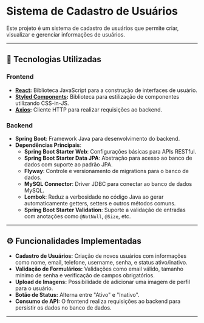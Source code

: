 # Sistema de Cadastro de Usuários

Este projeto é um sistema de cadastro de usuários que permite criar, visualizar e gerenciar informações de usuários. 

---

## 🚀 Tecnologias Utilizadas

### Frontend
- **[React](https://reactjs.org/):** Biblioteca JavaScript para a construção de interfaces de usuário.
- **[Styled Components](https://styled-components.com/):** Biblioteca para estilização de componentes utilizando CSS-in-JS.
- **[Axios](https://axios-http.com/):** Cliente HTTP para realizar requisições ao backend.


### Backend  
- **Spring Boot**: Framework Java para desenvolvimento do backend.  
- **Dependências Principais**:   
  - **Spring Boot Starter Web**: Configurações básicas para APIs RESTful.  
  - **Spring Boot Starter Data JPA**: Abstração para acesso ao banco de dados com suporte ao padrão JPA.  
  - **Flyway**: Controle e versionamento de migrations para o banco de dados.  
  - **MySQL Connector**: Driver JDBC para conectar ao banco de dados MySQL.  
  - **Lombok**: Reduz a verbosidade no código Java ao gerar automaticamente getters, setters e outros métodos comuns.  
  - **Spring Boot Starter Validation**: Suporte a validação de entradas com anotações como `@NotNull`, `@Size`, etc.    

---

## ⚙️ Funcionalidades Implementadas

- **Cadastro de Usuários:** Criação de novos usuários com informações como nome, email, telefone, username, senha, e status ativo/inativo.
- **Validação de Formulários:** Validações como email válido, tamanho mínimo de senha e verificação de campos obrigatórios.
- **Upload de Imagens:** Possibilidade de adicionar uma imagem de perfil para o usuário.
- **Botão de Status:** Alterna entre "Ativo" e "Inativo".
- **Consumo de API:** O frontend realiza requisições ao backend para persistir os dados no banco de dados.

---
